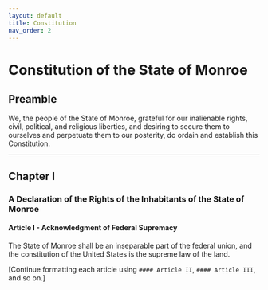 ```yaml
---
layout: default
title: Constitution
nav_order: 2
---
```


# Constitution of the State of Monroe

## Preamble

We, the people of the State of Monroe, grateful for our inalienable rights, civil, political, and religious liberties, and desiring to secure them to ourselves and perpetuate them to our posterity, do ordain and establish this Constitution.

---

## Chapter I

### A Declaration of the Rights of the Inhabitants of the State of Monroe

#### Article I - Acknowledgment of Federal Supremacy

The State of Monroe shall be an inseparable part of the federal union, and the constitution of the United States is the supreme law of the land.

[Continue formatting each article using `#### Article II`, `#### Article III`, and so on.]
